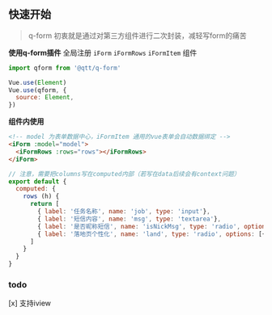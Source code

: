 ## 快速开始

> q-form 初衷就是通过对第三方组件进行二次封装，减轻写form的痛苦

**使用q-form插件**
全局注册 `iForm` `iFormRows` `iFormItem` 组件
```js
import qform from '@qtt/q-form'

Vue.use(Element)
Vue.use(qform, {
  source: Element,
})

```

**组件内使用**
```html
<!-- model 为表单数据中心，iFormItem 通用的vue表单会自动数据绑定 -->
<iForm :model="model">
  <iFormRows :rows="rows"></iFormRows>
</iForm>

```

```js
// 注意，需要把columns写在computed内部（若写在data后续会有context问题）
export default {
  computed: {
    rows (h) {
      return [
        { label: '任务名称', name: 'job', type: 'input'},
        { label: '短信内容', name: 'msg', type: 'textarea'},
        { label: '是否昵称短信', name: 'isNickMsg', type: 'radio', options: [{value: 1, name: '否'}, {value: 2, name:'是'}] , on: {}},
        { label: '落地页个性化', name: 'land', type: 'radio', options: [{value: 1, name: '否'}, {value: 2, name:'是'}] },
      ]
    }
  }
}
```

### todo

[x] 支持iview
